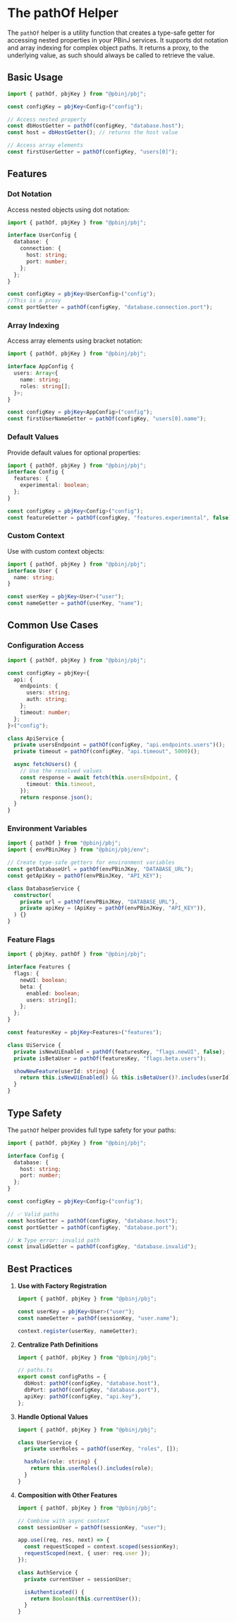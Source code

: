 # The pathOf Helper

The `pathOf` helper is a utility function that creates a type-safe getter for accessing nested properties in your PBinJ services. It supports dot notation and array indexing for complex object paths. It returns a proxy, to the underlying value, as such should always be called to retrieve the value.

## Basic Usage

```typescript
import { pathOf, pbjKey } from "@pbinj/pbj";

const configKey = pbjKey<Config>("config");

// Access nested property
const dbHostGetter = pathOf(configKey, "database.host");
const host = dbHostGetter(); // returns the host value

// Access array elements
const firstUserGetter = pathOf(configKey, "users[0]");
```

## Features

### Dot Notation

Access nested objects using dot notation:

```typescript
import { pathOf, pbjKey } from "@pbinj/pbj";

interface UserConfig {
  database: {
    connection: {
      host: string;
      port: number;
    };
  };
}

const configKey = pbjKey<UserConfig>("config");
//This is a proxy
const portGetter = pathOf(configKey, "database.connection.port");
```

### Array Indexing

Access array elements using bracket notation:

```typescript
import { pathOf, pbjKey } from "@pbinj/pbj";

interface AppConfig {
  users: Array<{
    name: string;
    roles: string[];
  }>;
}

const configKey = pbjKey<AppConfig>("config");
const firstUserNameGetter = pathOf(configKey, "users[0].name");
```

### Default Values

Provide default values for optional properties:

```typescript
import { pathOf, pbjKey } from "@pbinj/pbj";
interface Config {
  features: {
    experimental: boolean;
  };
}

const configKey = pbjKey<Config>("config");
const featureGetter = pathOf(configKey, "features.experimental", false);
```

### Custom Context

Use with custom context objects:

```typescript
import { pathOf, pbjKey } from "@pbinj/pbj";
interface User {
  name: string;
}

const userKey = pbjKey<User>("user");
const nameGetter = pathOf(userKey, "name");
```

## Common Use Cases

### Configuration Access

```typescript
import { pathOf, pbjKey } from "@pbinj/pbj";

const configKey = pbjKey<{
  api: {
    endpoints: {
      users: string;
      auth: string;
    };
    timeout: number;
  };
}>("config");

class ApiService {
  private usersEndpoint = pathOf(configKey, "api.endpoints.users")();
  private timeout = pathOf(configKey, "api.timeout", 5000)();

  async fetchUsers() {
    // Use the resolved values
    const response = await fetch(this.usersEndpoint, {
      timeout: this.timeout,
    });
    return response.json();
  }
}
```

### Environment Variables

```typescript
import { pathOf } from "@pbinj/pbj";
import { envPBinJKey } from "@pbinj/pbj/env";

// Create type-safe getters for environment variables
const getDatabaseUrl = pathOf(envPBinJKey, "DATABASE_URL");
const getApiKey = pathOf(envPBinJKey, "API_KEY");

class DatabaseService {
  constructor(
    private url = pathOf(envPBinJKey, "DATABASE_URL"),
    private apiKey = (ApiKey = pathOf(envPBinJKey, "API_KEY")),
  ) {}
}
```

### Feature Flags

```typescript
import { pbjKey, pathOf } from "@pbinj/pbj";

interface Features {
  flags: {
    newUI: boolean;
    beta: {
      enabled: boolean;
      users: string[];
    };
  };
}

const featuresKey = pbjKey<Features>("features");

class UiService {
  private isNewUiEnabled = pathOf(featuresKey, "flags.newUI", false);
  private isBetaUser = pathOf(featuresKey, "flags.beta.users");

  showNewFeature(userId: string) {
    return this.isNewUiEnabled() && this.isBetaUser()?.includes(userId);
  }
}
```

## Type Safety

The `pathOf` helper provides full type safety for your paths:

```typescript
import { pathOf, pbjKey } from "@pbinj/pbj";

interface Config {
  database: {
    host: string;
    port: number;
  };
}

const configKey = pbjKey<Config>("config");

// ✅ Valid paths
const hostGetter = pathOf(configKey, "database.host");
const portGetter = pathOf(configKey, "database.port");

// ❌ Type error: invalid path
const invalidGetter = pathOf(configKey, "database.invalid");
```

## Best Practices

1. **Use with Factory Registration**

   ```typescript
   import { pathOf, pbjKey } from "@pbinj/pbj";

   const userKey = pbjKey<User>("user");
   const nameGetter = pathOf(sessionKey, "user.name");

   context.register(userKey, nameGetter);
   ```

2. **Centralize Path Definitions**

   ```typescript
   import { pathOf, pbjKey } from "@pbinj/pbj";

   // paths.ts
   export const configPaths = {
     dbHost: pathOf(configKey, "database.host"),
     dbPort: pathOf(configKey, "database.port"),
     apiKey: pathOf(configKey, "api.key"),
   };
   ```

3. **Handle Optional Values**

   ```typescript
   import { pathOf, pbjKey } from "@pbinj/pbj";

   class UserService {
     private userRoles = pathOf(userKey, "roles", []);

     hasRole(role: string) {
       return this.userRoles().includes(role);
     }
   }
   ```

4. **Composition with Other Features**

   ```typescript
   import { pathOf, pbjKey } from "@pbinj/pbj";

   // Combine with async context
   const sessionUser = pathOf(sessionKey, "user");

   app.use((req, res, next) => {
     const requestScoped = context.scoped(sessionKey);
     requestScoped(next, { user: req.user });
   });

   class AuthService {
     private currentUser = sessionUser;

     isAuthenticated() {
       return Boolean(this.currentUser());
     }
   }
   ```

```

```
